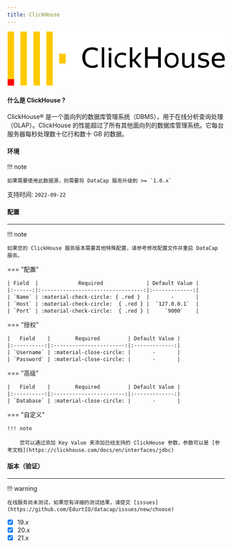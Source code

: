 ```yaml
---
title: ClickHouse
---
```


<img src="/assets/plugin/clickhouse.png" class="connector-logo" />

#### 什么是 ClickHouse ?

ClickHouse® 是一个面向列的数据库管理系统（DBMS），用于在线分析查询处理（OLAP）。ClickHouse 的性能超过了所有其他面向列的数据库管理系统。它每台服务器每秒处理数十亿行和数十 GB 的数据。

#### 环境

!!! note

    如果需要使用此数据源，则需要将 DataCap 服务升级到 >= `1.0.x`

支持时间: `2022-09-22`

#### 配置

---

!!! note

    如果您的 ClickHouse 服务版本需要其他特殊配置，请参考修改配置文件并重启 DataCap 服务。

=== "配置"

    | Field  |             Required              | Default Value |
    |:------:|:---------------------------------:|:-------------:|
    | `Name` | :material-check-circle: { .red }  |       -       |
    | `Host` | :material-check-circle:  { .red } |  `127.0.0.1`  |
    | `Port` | :material-check-circle:  { .red } |     `9000`    |

=== "授权"

    |   Field    |        Required         | Default Value |
    |:----------:|:-----------------------:|:-------------:|
    | `Username` | :material-close-circle: |       -       |
    | `Password` | :material-close-circle: |       -       |

=== "高级"

    |   Field    |        Required         | Default Value |
    |:----------:|:-----------------------:|:-------------:|
    | `Database` | :material-close-circle: |       -       |

=== "自定义"

    !!! note

        您可以通过添加 Key Value 来添加已经支持的 ClickHouse 参数，参数可以是 [参考文档](https://clickhouse.com/docs/en/interfaces/jdbc)

#### 版本（验证）

---

!!! warning

    在线服务尚未测试，如果您有详细的测试结果，请提交 [issues](https://github.com/EdurtIO/datacap/issues/new/choose)

- [x] 19.x
- [x] 20.x
- [x] 21.x
